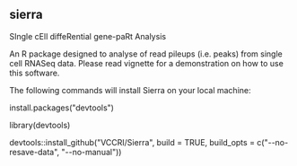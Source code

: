
## sierra

SIngle cEll diffeRential gene-paRt Analysis

An R package designed to analyse of read pileups (i.e. peaks) from single cell RNASeq data. Please read vignette for a demonstration on how to use this software.

The following commands will install Sierra on your local machine:


install.packages("devtools")

library(devtools)

devtools::install_github("VCCRI/Sierra", build = TRUE, build_opts = c("--no-resave-data", "--no-manual"))
